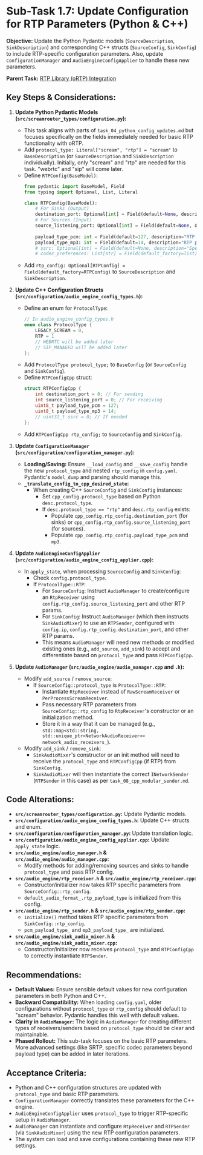 # Sub-Task 1.7: Update Configuration for RTP Parameters (Python & C++)

**Objective:** Update the Python Pydantic models (`SourceDescription`, `SinkDescription`) and corresponding C++ structs (`SourceConfig`, `SinkConfig`) to include RTP-specific configuration parameters. Also, update `ConfigurationManager` and `AudioEngineConfigApplier` to handle these new parameters.

**Parent Task:** [RTP Library (oRTP) Integration](../task_01_rtp_library_integration.md)

## Key Steps & Considerations:

1.  **Update Python Pydantic Models (`src/screamrouter_types/configuration.py`):**
    *   This task aligns with parts of `task_04_python_config_updates.md` but focuses specifically on the fields immediately needed for basic RTP functionality with oRTP.
    *   Add `protocol_type: Literal["scream", "rtp"] = "scream"` to `BaseDescription` (or `SourceDescription` and `SinkDescription` individually). Initially, only "scream" and "rtp" are needed for this task. "webrtc" and "sip" will come later.
    *   Define `RTPConfig(BaseModel)`:
        ```python
        from pydantic import BaseModel, Field
        from typing import Optional, List, Literal

        class RTPConfig(BaseModel):
            # For Sinks (Output)
            destination_port: Optional[int] = Field(default=None, description="RTP destination port for sending.")
            # For Sources (Input)
            source_listening_port: Optional[int] = Field(default=None, description="RTP listening port for receiving.")
            
            payload_type_pcm: int = Field(default=127, description="RTP payload type for PCM audio. Dynamic type, e.g., 96-127.") # Default to a common dynamic type
            payload_type_mp3: int = Field(default=14, description="RTP payload type for MP3 audio. Often 14 or dynamic.") # Common for MP3
            # ssrc: Optional[int] = Field(default=None, description="Specific SSRC to use/expect. Auto-generated if None.") # SSRC might be auto-generated or set
            # codec_preferences: List[str] = Field(default_factory=list) # e.g., ["L16/48000/2", "MP3"] - for future SDP use
        ```
    *   Add `rtp_config: Optional[RTPConfig] = Field(default_factory=RTPConfig)` to `SourceDescription` and `SinkDescription`.

2.  **Update C++ Configuration Structs (`src/configuration/audio_engine_config_types.h`):**
    *   Define an enum for `ProtocolType`:
        ```cpp
        // In audio_engine_config_types.h
        enum class ProtocolType {
            LEGACY_SCREAM = 0,
            RTP = 1
            // WEBRTC will be added later
            // SIP_MANAGED will be added later
        };
        ```
    *   Add `ProtocolType protocol_type;` to `BaseConfig` (or `SourceConfig` and `SinkConfig`).
    *   Define `RTPConfigCpp` struct:
        ```cpp
        struct RTPConfigCpp {
            int destination_port = 0; // For sending
            int source_listening_port = 0; // For receiving
            uint8_t payload_type_pcm = 127;
            uint8_t payload_type_mp3 = 14;
            // uint32_t ssrc = 0; // If needed
        };
        ```
    *   Add `RTPConfigCpp rtp_config;` to `SourceConfig` and `SinkConfig`.

3.  **Update `ConfigurationManager` (`src/configuration/configuration_manager.py`):**
    *   **Loading/Saving:** Ensure `__load_config` and `__save_config` handle the new `protocol_type` and nested `rtp_config` in `config.yaml`. Pydantic's `model_dump` and parsing should manage this.
    *   **`_translate_config_to_cpp_desired_state`:**
        *   When creating C++ `SourceConfig` and `SinkConfig` instances:
            *   Set `cpp_config.protocol_type` based on Python `desc.protocol_type`.
            *   If `desc.protocol_type == "rtp"` and `desc.rtp_config` exists:
                *   Populate `cpp_config.rtp_config.destination_port` (for sinks) or `cpp_config.rtp_config.source_listening_port` (for sources).
                *   Populate `cpp_config.rtp_config.payload_type_pcm` and `mp3`.

4.  **Update `AudioEngineConfigApplier` (`src/configuration/audio_engine_config_applier.cpp`):**
    *   In `apply_state`, when processing `SourceConfig` and `SinkConfig`:
        *   Check `config.protocol_type`.
        *   If `ProtocolType::RTP`:
            *   For `SourceConfig`: Instruct `AudioManager` to create/configure an `RtpReceiver` using `config.rtp_config.source_listening_port` and other RTP params.
            *   For `SinkConfig`: Instruct `AudioManager` (which then instructs `SinkAudioMixer`) to use an `RTPSender`, configured with `config.ip`, `config.rtp_config.destination_port`, and other RTP params.
            *   This means `AudioManager` will need new methods or modified existing ones (e.g., `add_source`, `add_sink`) to accept and differentiate based on `protocol_type` and pass `RTPConfigCpp`.

5.  **Update `AudioManager` (`src/audio_engine/audio_manager.cpp` and `.h`):**
    *   Modify `add_source` / `remove_source`:
        *   If `SourceConfig::protocol_type` is `ProtocolType::RTP`:
            *   Instantiate `RtpReceiver` instead of `RawScreamReceiver` or `PerProcessScreamReceiver`.
            *   Pass necessary RTP parameters from `SourceConfig::rtp_config` to `RtpReceiver`'s constructor or an initialization method.
            *   Store it in a way that it can be managed (e.g., `std::map<std::string, std::unique_ptr<NetworkAudioReceiver>> network_audio_receivers_`).
    *   Modify `add_sink` / `remove_sink`:
        *   `SinkAudioMixer`'s constructor or an init method will need to receive the `protocol_type` and `RTPConfigCpp` (if RTP) from `SinkConfig`.
        *   `SinkAudioMixer` will then instantiate the correct `INetworkSender` (`RTPSender` in this case) as per `task_08_cpp_modular_sender.md`.

## Code Alterations:

*   **`src/screamrouter_types/configuration.py`:** Update Pydantic models.
*   **`src/configuration/audio_engine_config_types.h`:** Update C++ structs and enum.
*   **`src/configuration/configuration_manager.py`:** Update translation logic.
*   **`src/configuration/audio_engine_config_applier.cpp`:** Update `apply_state` logic.
*   **`src/audio_engine/audio_manager.h` & `src/audio_engine/audio_manager.cpp`:**
    *   Modify methods for adding/removing sources and sinks to handle `protocol_type` and pass RTP config.
*   **`src/audio_engine/rtp_receiver.h` & `src/audio_engine/rtp_receiver.cpp`:**
    *   Constructor/initializer now takes RTP specific parameters from `SourceConfig::rtp_config`.
    *   `default_audio_format_.rtp_payload_type` is initialized from this config.
*   **`src/audio_engine/rtp_sender.h` & `src/audio_engine/rtp_sender.cpp`:**
    *   `initialize()` method takes RTP specific parameters from `SinkConfig::rtp_config`.
    *   `pcm_payload_type_` and `mp3_payload_type_` are initialized.
*   **`src/audio_engine/sink_audio_mixer.h` & `src/audio_engine/sink_audio_mixer.cpp`:**
    *   Constructor/initializer now receives `protocol_type` and `RTPConfigCpp` to correctly instantiate `RTPSender`.

## Recommendations:

*   **Default Values:** Ensure sensible default values for new configuration parameters in both Python and C++.
*   **Backward Compatibility:** When loading `config.yaml`, older configurations without `protocol_type` or `rtp_config` should default to "scream" behavior. Pydantic handles this well with default values.
*   **Clarity in `AudioManager`:** The logic in `AudioManager` for creating different types of receivers/senders based on `protocol_type` should be clear and maintainable.
*   **Phased Rollout:** This sub-task focuses on the basic RTP parameters. More advanced settings (like SRTP, specific codec parameters beyond payload type) can be added in later iterations.

## Acceptance Criteria:

*   Python and C++ configuration structures are updated with `protocol_type` and basic RTP parameters.
*   `ConfigurationManager` correctly translates these parameters for the C++ engine.
*   `AudioEngineConfigApplier` uses `protocol_type` to trigger RTP-specific setup in `AudioManager`.
*   `AudioManager` can instantiate and configure `RtpReceiver` and `RTPSender` (via `SinkAudioMixer`) using the new RTP configuration parameters.
*   The system can load and save configurations containing these new RTP settings.
